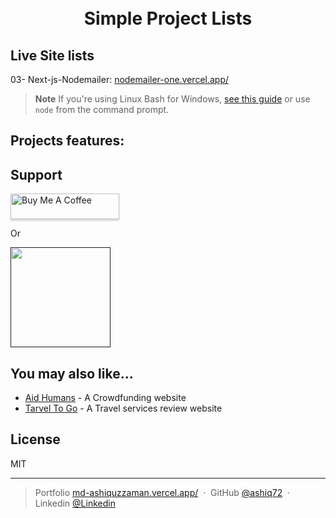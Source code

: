 <h1 align="center">
  <br>Simple Project Lists
  <br>
</h1>

<p align="center">
<h2>Live Site lists</h2>
  03- Next-js-Nodemailer: <a href="https://nodemailer-one.vercel.app/">nodemailer-one.vercel.app/
</a>
  
</p>

> **Note**
> If you're using Linux Bash for Windows, [see this guide](https://www.howtogeek.com/261575/how-to-run-graphical-linux-desktop-applications-from-windows-10s-bash-shell/) or use `node` from the command prompt.

## Projects features:

## Support

<a href="https://www.buymeacoffee.com/ahmedashik9" target="_blank"><img src="https://www.buymeacoffee.com/assets/img/custom_images/purple_img.png" alt="Buy Me A Coffee" style="height: 41px !important;width: 174px !important;box-shadow: 0px 3px 2px 0px rgba(190, 190, 190, 0.5) !important;-webkit-box-shadow: 0px 3px 2px 0px rgba(190, 190, 190, 0.5) !important;" ></a>

<p>Or</p>

<a href="">
	<img src="https://c5.patreon.com/external/logo/become_a_patron_button@2x.png" width="160">
</a>

## You may also like...

- [Aid Humans](https://github.com/ashiq72/crowdfunding-application-client) - A Crowdfunding website
- [Tarvel To Go](https://github.com/ashiq72/travel-services-reviews-website-client) - A Travel services review website

## License

MIT

---

> Portfolio [md-ashiquzzaman.vercel.app/](https://md-ashiquzzaman.vercel.app/) &nbsp;&middot;&nbsp;
> GitHub [@ashiq72](https://github.com/ashiq72) &nbsp;&middot;&nbsp;
> Linkedin [@Linkedin](https://www.linkedin.com/in/md-ashiquzzaman1)
